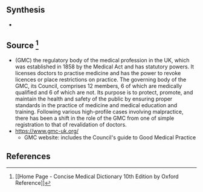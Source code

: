 ## Synthesis
- 
## Source [^1]
- (GMC) the regulatory body of the medical profession in the UK, which was established in 1858 by the Medical Act and has statutory powers. It licenses doctors to practise medicine and has the power to revoke licences or place restrictions on practice. The governing body of the GMC, its Council, comprises 12 members, 6 of which are medically qualified and 6 of which are not. Its purpose is to protect, promote, and maintain the health and safety of the public by ensuring proper standards in the practice of medicine and medical education and training. Following various high-profile cases involving malpractice, there has been a shift in the role of the GMC from one of simple registration to that of revalidation of doctors.
- https://www.gmc-uk.org/
	- GMC website: includes the Council's guide to Good Medical Practice
## References

[^1]: [[Home Page - Concise Medical Dictionary 10th Edition by Oxford Reference]]